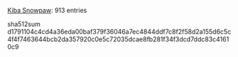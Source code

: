 [Kiba Snowpaw](https://github.com/kibasnowpaw): 913 entries

sha512sum d1791104c4cd4a36eda00baf379f36046a7ec4844ddf7c8f2f58d2a155d6c5c4f4f7463644bcb2da357920c0e5c72035dcae8fb281f34f3dcd7ddc83c41610c9
